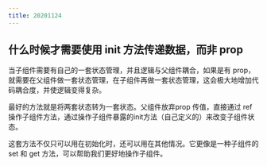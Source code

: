 ```yaml
---
title: 20201124
---
```


## 什么时候才需要使用 init 方法传递数据，而非 prop

当子组件需要有自己的一套状态管理，并且逻辑与父组件耦合，如果是有 prop，就需要在父组件做一套状态管理，在子组件再做一套状态管理，这会极大地增加代码耦合度，并使逻辑变得复杂。

最好的方法就是将两套状态转为一套状态。父组件放弃prop 传值，直接通过 ref 操作子组件方法，通过操作子组件暴露的init方法（自己定义的）来改变子组件状态。

这套方法不仅只可以用在初始化时，还可以用在其他情况。它更像是一种子组件的 set 和 get 方法，可以帮助我们更好地操作子组件。

